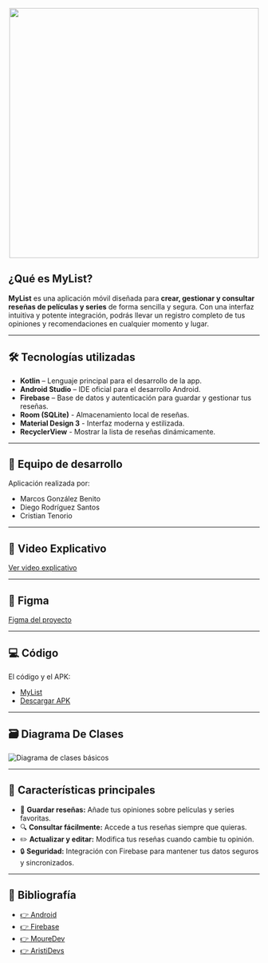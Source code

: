<p align="center">
  <img src="https://github.com/marcosgb9/APP_MyList/blob/main/Logos/6.png?raw=true" width="500" />
</p>

## ¿Qué es MyList?
**MyList** es una aplicación móvil diseñada para **crear, gestionar y consultar reseñas de películas y series** de forma sencilla y segura. Con una interfaz intuitiva y potente integración, podrás llevar un registro completo de tus opiniones y recomendaciones en cualquier momento y lugar. 

---

## 🛠 Tecnologías utilizadas
- **Kotlin** – Lenguaje principal para el desarrollo de la app.  
- **Android Studio** – IDE oficial para el desarrollo Android.  
- **Firebase** – Base de datos y autenticación para guardar y gestionar tus reseñas.
- **Room (SQLite)** - Almacenamiento local de reseñas.
- **Material Design 3** - Interfaz moderna y estilizada.
- **RecyclerView** - Mostrar la lista de reseñas dinámicamente.

---

## 👥 Equipo de desarrollo
Aplicación realizada por:  
- Marcos González Benito 
- Diego Rodríguez Santos  
- Cristian Tenorio 
  
---

## 🎥 Video Explicativo
[Ver video explicativo](https://www.youtube.com/watch?v=7Svk5J_k53E)

---

## 🎨 Figma
[Figma del proyecto](https://www.figma.com/proto/lIHhW95rjoQJjLHq5kXqJP/MyList?node-id=0-1&t=wSwC4jYPPTHZbl61-1)

---

## 💻 Código
El código y el APK:  
- [MyList](https://github.com/marcosgb9/APP_MyList/tree/main/MyList) 
- [Descargar APK](https://github.com/marcosgb9/APP_MyList/tree/main/APK)

---

## 🗃️ Diagrama De Clases

![Diagrama de clases básicos](https://imgur.com/yVqPCzv.png) 


---

## 🚀 Características principales
- 📌 **Guardar reseñas:** Añade tus opiniones sobre películas y series favoritas.  
- 🔍 **Consultar fácilmente:** Accede a tus reseñas siempre que quieras. 
- ✏️ **Actualizar y editar:** Modifica tus reseñas cuando cambie tu opinión.
- 🔒 **Seguridad:** Integración con Firebase para mantener tus datos seguros y sincronizados.  

---

## 🎨 Bibliografía
- [👉 Android ](https://developer.android.com/?hl=es-419)
- [👉 Firebase ](https://firebase.google.com/docs?hl=es-419)
- [👉 MoureDev ](https://www.youtube.com/watch?v=BQaxPwZWboA&list=PLNdFk2_brsRdYF0FXDtSaGvluzBNHRbNe)
- [👉 AristiDevs ](https://www.youtube.com/watch?v=0UjtLmAO1SA&list=PL8ie04dqq7_ORKWIwiaSTcyBKtasZtNUD&index=2)


